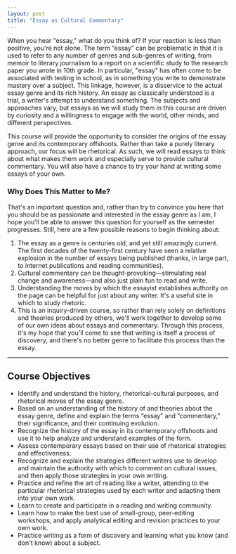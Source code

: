 ```yaml
---
layout: post
title: "Essay as Cultural Commentary"
---
```


When you hear "essay," what do you think of? If your reaction is less than positive, you're not alone. The term “essay” can be problematic in that it is used to refer to any number of genres and sub-genres of writing, from memoir to literary journalism to a report on a scientific study to the research paper you wrote in 10th grade. In particular, "essay" has often come to be associated with testing in school, as in something you write to demonstrate mastery over a subject. This linkage, however, is a disservice to the actual essay genre and its rich history. An essay as classically understood is a trial, a writer's attempt to understand something. The subjects and approaches vary, but essays as we will study them in this course are driven by curiosity and a willingness to engage with the world, other minds, and different perspectives.

This course will provide the opportunity to consider the origins of the essay genre and its contemporary offshoots. Rather than take a purely literary approach, our focus will be rhetorical. As such, we will read essays to think about what makes them work and especially serve to provide cultural commentary. You will also have a chance to try your hand at writing some essays of your own.

### Why Does This Matter to Me?
That's an important question and, rather than try to convince you here that you should be as passionate and interested in the essay genre as I am, I hope you'll be able to answer this question for yourself as the semester progresses. Still, here are a few possible reasons to begin thinking about:

1. The essay as a genre is centuries old, and yet still amazingly current. The first decades of the twenty-first century have seen a relative explosion in the number of essays being published (thanks, in large part, to internet publications and reading communities).
2. Cultural commentary can be thought-provoking—stimulating real change and awareness—and also just plain fun to read and write.
3. Understanding the moves by which the essayist establishes authority on the page can be helpful for just about any writer. It's a useful site in which to study rhetoric.
4. This is an inquiry-driven course, so rather than rely solely on definitions and theories produced by others, we'll work together to develop some of our own ideas about essays and commentary. Through this process, it's my hope that you'll come to see that writing is itself a process of discovery, and there's no better genre to facilitate this process than the essay.

---

## Course Objectives

- Identify and understand the history, rhetorical-cultural purposes, and rhetorical moves of the essay genre.
- Based on an understanding of the history of and theories about the essay genre, define and explain the terms “essay” and “commentary,” their significance, and their continuing evolution.
- Recognize the history of the essay in its contemporary offshoots and use it to help analyze and understand examples of the form.
- Assess contemporary essays based on their use of rhetorical strategies and effectiveness.
- Recognize and explain the strategies different writers use to develop and maintain the authority with which to comment on cultural issues, and then apply those strategies in your own writing.
- Practice and refine the art of reading like a writer, attending to the particular rhetorical strategies used by each writer and adapting them into your own work.
- Learn to create and participate in a reading and writing community.
- Learn how to make the best use of small-group, peer-editing workshops, and apply analytical editing and revision practices to your own work.
- Practice writing as a form of discovery and learning what you know (and don't know) about a subject.